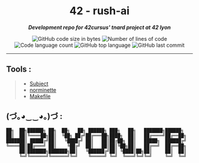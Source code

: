 <h1 align="center">
	42 - rush-ai
</h1>

<p align="center">
	<b><i>Development repo for 42cursus' tnard project at 42 lyon</i></b><br>
</p>

<p align="center">
	<img alt="GitHub code size in bytes" src="https://img.shields.io/github/languages/code-size/PandeoF1/42-rush-ai?color=blueviolet" />
	<img alt="Number of lines of code" src="https://img.shields.io/tokei/lines/github/PandeoF1/42-rush-ai?color=blueviolet" />
	<img alt="Code language count" src="https://img.shields.io/github/languages/count/PandeoF1/42-rush-ai?color=blue" />
	<img alt="GitHub top language" src="https://img.shields.io/github/languages/top/PandeoF1/42-rush-ai?color=blue" />
	<img alt="GitHub last commit" src="https://img.shields.io/github/last-commit/PandeoF1/42-rush-ai?color=brightgreen" />
</p>

---

## Tools :
 > - [Subject](https://gitlab.com/guhernan/rush02-player-open.git) <br />
 > - [norminette](https://github.com/42School/norminette) <br /> 
 > - [Makefile](https://github.com/PandeoF1/makefile) <br />

## (づ｡◕‿‿◕｡)づ :
```
██╗  ██╗██████╗ ██╗  ██╗   ██╗ ██████╗ ███╗   ██╗   ███████╗██████╗ 
██║  ██║╚════██╗██║  ╚██╗ ██╔╝██╔═══██╗████╗  ██║   ██╔════╝██╔══██╗
███████║ █████╔╝██║   ╚████╔╝ ██║   ██║██╔██╗ ██║   █████╗  ██████╔╝
╚════██║██╔═══╝ ██║    ╚██╔╝  ██║   ██║██║╚██╗██║   ██╔══╝  ██╔══██╗
     ██║███████╗███████╗██║   ╚██████╔╝██║ ╚████║██╗██║     ██║  ██║
     ╚═╝╚══════╝╚══════╝╚═╝    ╚═════╝ ╚═╝  ╚═══╝╚═╝╚═╝     ╚═╝  ╚═╝
```
